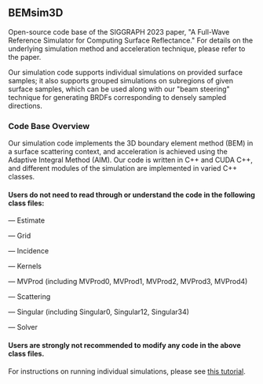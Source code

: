 ## BEMsim3D
Open-source code base of the SIGGRAPH 2023 paper, "A Full-Wave Reference Simulator for Computing Surface Reflectance." For details on the underlying simulation method and acceleration technique, please refer to the paper.

Our simulation code supports individual simulations on provided surface samples; it also supports grouped simulations on subregions of given surface samples, which can be used along with our "beam steering" technique for generating BRDFs corresponding to densely sampled directions.

### Code Base Overview
Our simulation code implements the 3D boundary element method (BEM) in a surface scattering context, and acceleration is achieved using the Adaptive Integral Method (AIM). Our code is written in C++ and CUDA C++, and different modules of the simulation are implemented in varied C++ classes. 

#### Users do not need to read through or understand the code in the following class files:

— Estimate

— Grid

— Incidence

— Kernels

— MVProd (including MVProd0, MVProd1, MVProd2, MVProd3, MVProd4)

— Scattering

— Singular (including Singular0, Singular12, Singular34)

— Solver

#### Users are strongly not recommended to modify any code in the above class files.

For instructions on running individual simulations, please see [this tutorial](https://github.com/blaire9989/BEMsim3D/blob/main/tutorial_individual.md).
